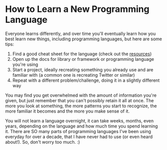 # How to Learn a New Programming Language

Everyone learns differently, and over time you'll eventually learn how you best learn new things, including programming languages, but here are some tips:

1. Find a good cheat sheet for the language (check out the [resources](../../resources))
2. Open up the docs for library or framework or programming language you're using
3. Start a project, ideally recreating something you already use and are familiar with (a common one is recreating Twitter or similar)
4. Repeat with a different problem/challenge, doing it in a slightly different way

You may find you get overwhelmed with the amount of information you're given, but just remember that you can't possibly retain it all at once. The more you look at something, the more patterns you start to recognize, the more familiar it becomes and the more you make sense of it.

You will not learn a language overnight, it can take weeks, months, even years, depending on the language and how much time you spend learning it. There are SO many parts of programming languages I've been using everyday for over a decade, that I have never had to use (or even heard about!). So, don't worry too much. :)
